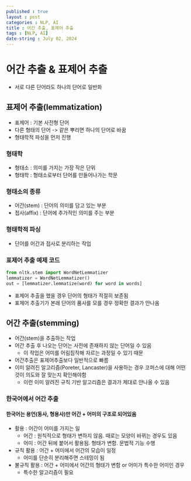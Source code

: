 ```yaml
---
published : true
layout : post
categories : NLP, AI
title : 어간 추출, 표제어 추출
tags : [NLP, AI]
date-string : July 02, 2024
---
```


# 어간 추출 & 표제어 추출
- 서로 다른 단어라도 하나의 단어로 일반화

## 표제어 추출(lemmatization)
- 표제어 : 기본 사전형 단어
- 다른 형태의 단어 -> 같은 뿌리면 하나의 단어로 바꿈
- 형태학적 파싱을 먼저 진행

### 형태학
- 형태소 : 의미를 가지는 가장 작은 단위
- 형태학 : 형태소로부터 단어를 만들어나가는 학문

### 형태소의 종류
- 어간(stem) : 단어의 의미를 담고 있는 부분
- 접사(affix) : 단어에 추가적인 의미를 주는 부분

### 형태학적 파싱
- 단어를 어간과 접사로 분리하는 작업

### 표제어 추출 예제 코드

```python
from nltk.stem import WordNetLemmatizer
lemmatizer = WordNetLemmatizer()
out = [lemmatizer.lemmatize(word) for word in words]
```

- 표제어 추출을 했을 경우 단어의 형태가 적절히 보존됨
- 표제어 추출기가 본래 단어의 품사를 모를 경우 정확한 결과가 안나옴

## 어간 추출(stemming)
- 어간(stem)을 추출하는 작업
- 어간 추출 후 나오는 단어는 사전에 존재하지 않는 단어일 수 있음
  - 이 작업은 어미를 어림짐작해 자르는 과정일 수 있기 때문
- 어간추출은 표제어추출보다 일반적으로 빠름
- 이미 알려진 알고리즘(Poreter, Lancaster)을 사용하는 경우 코퍼스에 대해 어떤 것이 의도와 잘 맞는지 확인해야함
  - 이런 이미 알려진 규칙 기반 알고리즘은 결과가 제대로 안나올 수 있음
  
### 한국어에서 어간 추출
#### 한국어는 용언(동사, 형용사)만 어간 + 어미의 구조로 되어있음
- 활용 : 어간이 어미를 가지는 일
  - 어간 : 원칙적으로 형태가 변하지 않음. 때로는 모양이 바뀌는 경우도 있음
  - 어미 : 어간 뒤에 붙어서 활용됨. 형태가 변함. 문법적 기능 수행
- 규칙 활용 : 어간 + 어미에서 어간의 모습이 일정
  - 어미를 단순히 분리해주면 스테밍이 됨
- 불규칙 활용 : 어간 + 어미에서 어간의 형태가 변함 or 어미가 특수한 어미인 경우
  - 특수한 알고리즘이 필요

